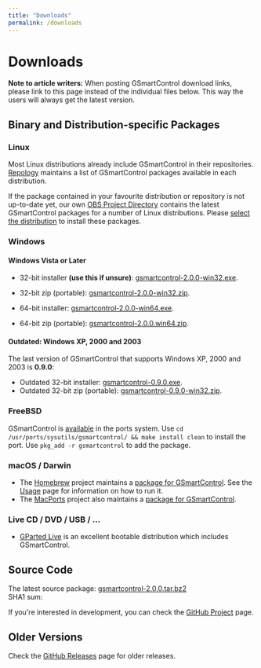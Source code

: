 ```yaml
---
title: "Downloads"
permalink: /downloads
---
```


# Downloads

**Note to article writers:** When posting GSmartControl download links, please
link to this page instead of the individual files below. This way the users will always get
the latest version.


## Binary and Distribution-specific Packages

### Linux

Most Linux distributions already include GSmartControl in their repositories.
[Repology](https://repology.org/project/gsmartcontrol/versions) maintains a list
of GSmartControl packages available in each distribution. 

If the package contained in your favourite distribution or repository is not up-to-date yet, our own
[OBS Project Directory](http://download.opensuse.org/repositories/home:/alex_sh:/gsmartcontrol:/stable_latest/)
contains the latest GSmartControl packages for a number of Linux distributions. Please
[select the distribution](https://software.opensuse.org//download.html?project=home%3Aalex_sh%3Agsmartcontrol%3Astable_latest&package=gsmartcontrol)
to install these packages.

### Windows

#### Windows Vista or Later

- 32-bit installer **(use this if unsure)**:
[gsmartcontrol-2.0.0-win32.exe](https://github.com/ashaduri/gsmartcontrol/releases/download/v2.0.0/gsmartcontrol-2.0.0-win32.exe).

- 32-bit zip (portable): [gsmartcontrol-2.0.0-win32.zip](https://github.com/ashaduri/gsmartcontrol/releases/download/v2.0.0/gsmartcontrol-2.0.0-win32.zip).

- 64-bit installer: [gsmartcontrol-2.0.0-win64.exe](https://github.com/ashaduri/gsmartcontrol/releases/download/v2.0.0/gsmartcontrol-2.0.0-win64.exe).

- 64-bit zip (portable): [gsmartcontrol-2.0.0.win64.zip](https://github.com/ashaduri/gsmartcontrol/releases/download/v2.0.0/gsmartcontrol-2.0.0-win64.zip).

#### Outdated: Windows XP, 2000 and 2003

The last version of GSmartControl that supports Windows XP, 2000 and 2003
is **0.9.0**:
- Outdated 32-bit installer: [gsmartcontrol-0.9.0.exe](https://github.com/ashaduri/gsmartcontrol/releases/download/v0.9.0/gsmartcontrol-0.9.0.exe).
- Outdated 32-bit zip (portable): [gsmartcontrol-0.9.0-win32.zip](https://github.com/ashaduri/gsmartcontrol/releases/download/v0.9.0/gsmartcontrol-0.9.0-win32.zip).


### FreeBSD

GSmartControl is [available](http://www.freshports.org/sysutils/gsmartcontrol) in the ports system.
Use `cd /usr/ports/sysutils/gsmartcontrol/ && make install clean` to install the port.
Use `pkg_add -r gsmartcontrol` to add the package.


### macOS / Darwin

- The [Homebrew](https://brew.sh/) project maintains a
[package for GSmartControl](https://formulae.brew.sh/formula/gsmartcontrol).
See the [Usage](usage.md) page for information on how to run it.
- The [MacPorts](https://www.macports.org/) project also maintains a
[package for GSmartControl](https://github.com/macports/macports-ports/blob/master/sysutils/gsmartcontrol/Portfile). 


### Live CD / DVD / USB / ...

- [GParted Live](http://gparted.org/livecd.php) is an excellent bootable distribution
which includes GSmartControl. 


## Source Code

The latest source package:
[gsmartcontrol-2.0.0.tar.bz2](https://github.com/ashaduri/gsmartcontrol/releases/download/v2.0.0/gsmartcontrol-2.0.0.tar.bz2) \
SHA1 sum: 

If you're interested in development, you can check the
[GitHub Project](https://github.com/ashaduri/gsmartcontrol) page.


## Older Versions
Check the [GitHub Releases](https://github.com/ashaduri/gsmartcontrol/releases) page for older releases.
